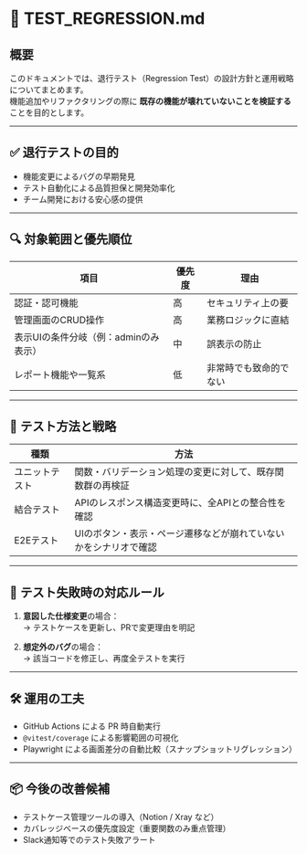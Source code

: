 # 🔁 TEST_REGRESSION.md

## 概要

このドキュメントでは、退行テスト（Regression Test）の設計方針と運用戦略についてまとめます。  
機能追加やリファクタリングの際に **既存の機能が壊れていないことを検証する** ことを目的とします。

---

## ✅ 退行テストの目的

- 機能変更によるバグの早期発見
- テスト自動化による品質担保と開発効率化
- チーム開発における安心感の提供

---

## 🔍 対象範囲と優先順位

| 項目                         | 優先度 | 理由                                             |
|------------------------------|--------|--------------------------------------------------|
| 認証・認可機能               | 高     | セキュリティ上の要                         |
| 管理画面のCRUD操作           | 高     | 業務ロジックに直結                             |
| 表示UIの条件分岐（例：adminのみ表示） | 中     | 誤表示の防止                                     |
| レポート機能や一覧系         | 低     | 非常時でも致命的でない                          |

---

## 🧪 テスト方法と戦略

| 種類         | 方法                                                                 |
|--------------|----------------------------------------------------------------------|
| ユニットテスト | 関数・バリデーション処理の変更に対して、既存関数群の再検証           |
| 結合テスト     | APIのレスポンス構造変更時に、全APIとの整合性を確認                    |
| E2Eテスト      | UIのボタン・表示・ページ遷移などが崩れていないかをシナリオで確認      |

---

## 🚨 テスト失敗時の対応ルール

1. **意図した仕様変更**の場合：  
   → テストケースを更新し、PRで変更理由を明記

2. **想定外のバグ**の場合：  
   → 該当コードを修正し、再度全テストを実行

---

## 🛠️ 運用の工夫

- GitHub Actions による PR 時自動実行
- `@vitest/coverage` による影響範囲の可視化
- Playwright による画面差分の自動比較（スナップショットリグレッション）

---

## 📦 今後の改善候補

- テストケース管理ツールの導入（Notion / Xray など）
- カバレッジベースの優先度設定（重要関数のみ重点管理）
- Slack通知等でのテスト失敗アラート

